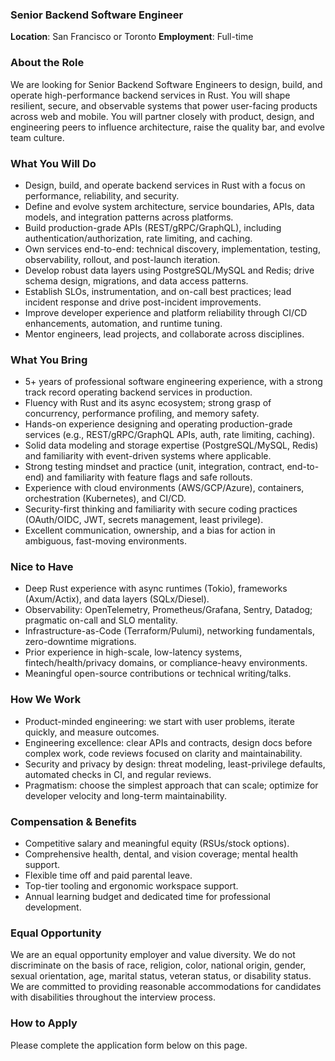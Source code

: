 ### Senior Backend Software Engineer

**Location**: San Francisco or Toronto
**Employment**: Full-time

### About the Role
We are looking for Senior Backend Software Engineers to design, build, and operate high-performance backend services in Rust. You will shape resilient, secure, and observable systems that power user-facing products across web and mobile. You will partner closely with product, design, and engineering peers to influence architecture, raise the quality bar, and evolve team culture.

### What You Will Do
- Design, build, and operate backend services in Rust with a focus on performance, reliability, and security.
- Define and evolve system architecture, service boundaries, APIs, data models, and integration patterns across platforms.
- Build production-grade APIs (REST/gRPC/GraphQL), including authentication/authorization, rate limiting, and caching.
- Own services end-to-end: technical discovery, implementation, testing, observability, rollout, and post-launch iteration.
- Develop robust data layers using PostgreSQL/MySQL and Redis; drive schema design, migrations, and data access patterns.
- Establish SLOs, instrumentation, and on-call best practices; lead incident response and drive post-incident improvements.
- Improve developer experience and platform reliability through CI/CD enhancements, automation, and runtime tuning.
- Mentor engineers, lead projects, and collaborate across disciplines.

### What You Bring
- 5+ years of professional software engineering experience, with a strong track record operating backend services in production.
- Fluency with Rust and its async ecosystem; strong grasp of concurrency, performance profiling, and memory safety.
- Hands-on experience designing and operating production-grade services (e.g., REST/gRPC/GraphQL APIs, auth, rate limiting, caching).
- Solid data modeling and storage expertise (PostgreSQL/MySQL, Redis) and familiarity with event-driven systems where applicable.
- Strong testing mindset and practice (unit, integration, contract, end-to-end) and familiarity with feature flags and safe rollouts.
- Experience with cloud environments (AWS/GCP/Azure), containers, orchestration (Kubernetes), and CI/CD.
- Security-first thinking and familiarity with secure coding practices (OAuth/OIDC, JWT, secrets management, least privilege).
- Excellent communication, ownership, and a bias for action in ambiguous, fast-moving environments.

### Nice to Have
- Deep Rust experience with async runtimes (Tokio), frameworks (Axum/Actix), and data layers (SQLx/Diesel).
- Observability: OpenTelemetry, Prometheus/Grafana, Sentry, Datadog; pragmatic on-call and SLO mentality.
- Infrastructure-as-Code (Terraform/Pulumi), networking fundamentals, zero-downtime migrations.
- Prior experience in high-scale, low-latency systems, fintech/health/privacy domains, or compliance-heavy environments.
- Meaningful open-source contributions or technical writing/talks.

### How We Work
- Product-minded engineering: we start with user problems, iterate quickly, and measure outcomes.
- Engineering excellence: clear APIs and contracts, design docs before complex work, code reviews focused on clarity and maintainability.
- Security and privacy by design: threat modeling, least-privilege defaults, automated checks in CI, and regular reviews.
- Pragmatism: choose the simplest approach that can scale; optimize for developer velocity and long-term maintainability.

### Compensation & Benefits
- Competitive salary and meaningful equity (RSUs/stock options).
- Comprehensive health, dental, and vision coverage; mental health support.
- Flexible time off and paid parental leave.
- Top-tier tooling and ergonomic workspace support.
- Annual learning budget and dedicated time for professional development.

### Equal Opportunity
We are an equal opportunity employer and value diversity. We do not discriminate on the basis of race, religion, color, national origin, gender, sexual orientation, age, marital status, veteran status, or disability status. We are committed to providing reasonable accommodations for candidates with disabilities throughout the interview process.

### How to Apply
Please complete the application form below on this page.
